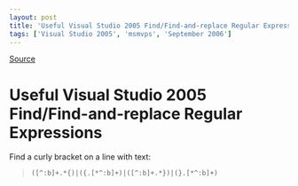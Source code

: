 ```yaml
---
layout: post
title: 'Useful Visual Studio 2005 Find/Find-and-replace Regular Expressions'
tags: ['Visual Studio 2005', 'msmvps', 'September 2006']
---
```

[Source](http://blogs.msmvps.com/peterritchie/2006/09/25/useful-visual-studio-2005-findfind-and-replace-regular-expressions/ "Permalink to Useful Visual Studio 2005 Find/Find-and-replace Regular Expressions")

# Useful Visual Studio 2005 Find/Find-and-replace Regular Expressions
Find a curly bracket on a line with text:

> `([^:b]+.*{)|({.[*^:b]+)|([^:b]+.*})|(}.[*^:b]+)`


